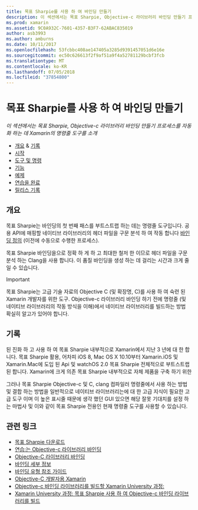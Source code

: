 ```yaml
---
title: 목표 Sharpie를 사용 하 여 바인딩 만들기
description: 이 섹션에서는 목표 Sharpie, Objective-c 라이브러리 바인딩 만들기 프로세스를 자동화 하는 데 Xamarin의 명령줄 도구를 소개
ms.prod: xamarin
ms.assetid: 9C0A932C-7601-4357-B3F7-62ABAC835019
author: asb3993
ms.author: amburns
ms.date: 10/11/2017
ms.openlocfilehash: 53fcbbc408ae147405a3285d9391457051d6e16e
ms.sourcegitcommit: ec50c626613f2f9af51a9f4a52781129bcbf3fcb
ms.translationtype: MT
ms.contentlocale: ko-KR
ms.lasthandoff: 07/05/2018
ms.locfileid: "37854800"
---
```

# <a name="creating-bindings-with-objective-sharpie"></a>목표 Sharpie를 사용 하 여 바인딩 만들기

_이 섹션에서는 목표 Sharpie, Objective-c 라이브러리 바인딩 만들기 프로세스를 자동화 하는 데 Xamarin의 명령줄 도구를 소개_

- [개요](#overview) & [기록](#history)
- [시작](get-started.md)
- [도구 및 명령](tools.md)
- [기능](platform/index.md)
- [예제](examples/index.md)
- [연습을 완료](~/ios/platform/binding-objective-c/walkthrough.md)
- [릴리스 기록](releases.md)

## <a name="overview"></a>개요

목표 Sharpie는 바인딩의 첫 번째 패스를 부트스트랩 하는 데는 명령줄 도구입니다.
공용 API에 매핑할 네이티브 라이브러리의 헤더 파일을 구문 분석 하 여 작동 합니다 [바인딩 정의](~/cross-platform/macios/binding/objective-c-libraries.md#The_API_definition_file) (이전에 수동으로 수행한 프로세스).

목표 Sharpie 바인딩을으로 정확 하 게 하 고 최대한 철저 한 이므로 헤더 파일을 구문 분석 하는 Clang을 사용 합니다. 이 품질 바인딩을 생성 하는 데 걸리는 시간과 크게 줄일 수 있습니다.

> [!IMPORTANT]
> 목표 Sharpie는 고급 기술 자료의 Objective C (및 확장명, C)를 사용 하 여 숙련 된 Xamarin 개발자를 위한 도구. Objective-c 라이브러리 바인딩 하기 전에 명령줄 (및 네이티브 라이브러리의 작동 방식을 이해)에서 네이티브 라이브러리를 빌드하는 방법 확실히 알고가 있어야 합니다.

## <a name="history"></a>기록

된 진화 하 고 사용 하 여 목표 Sharpie 내부적으로 Xamarin에서 지난 3 년에 대 한 합니다. 목표 Sharpie 활용, 어차피 iOS 8, Mac OS X 10.10부터 Xamarin.iOS 및 Xamarin.Mac에 도입 된 Api 및 watchOS 2.0 목표 Sharpie 전체적으로 부트스트랩 된 합니다. Xamarin에 크게 의존 목표 Sharpie 내부적으로 자체 제품을 구축 하기 위한

그러나 목표 Sharpie Objective-c 및 C, clang 컴파일러 명령줄에서 사용 하는 방법 및 결합 하는 방법을 일반적으로 네이티브 라이브러리는에 대 한 고급 지식이 필요한 고급 도구 이며 이 높은 표시줄 때문에 생각 했던 GUI 있으면 해당 잘못 기대치를 설정 하는 마법사 및 이와 같이 목표 Sharpie 전용인 현재 명령줄 도구를 사용할 수 있습니다.

## <a name="related-links"></a>관련 링크

- [목표 Sharpie 다운로드](https://dl.xamarin.com/objective-sharpie/ObjectiveSharpie.pkg)
- [연습:는 Objective-c 라이브러리 바인딩](~/ios/platform/binding-objective-c/walkthrough.md)
- [Objective-C 라이브러리 바인딩](~/cross-platform/macios/binding/objective-c-libraries.md)
- [바인딩 세부 정보](~/cross-platform/macios/binding/overview.md)
- [바인딩 유형 참조 가이드](~/cross-platform/macios/binding/binding-types-reference.md)
- [Objective-C 개발자용 Xamarin](~/ios/get-started/objective-c-developers/index.md)
- [Objective-c 바인딩 라이브러리를 빌드할 Xamarin University 과정:](https://university.xamarin.com/classes/track/all#building-an-objective-c-bindings-library)
- [Xamarin University 과정: 목표 Sharpie 사용 하 여 Objective-c 바인딩 라이브러리를 빌드](https://university.xamarin.com/classes/track/all#build-an-objective-c-bindings-library-with-objective-sharpie)

